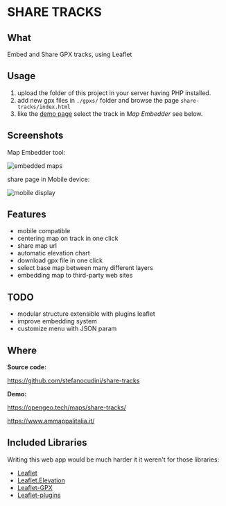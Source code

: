 SHARE TRACKS
============

What
------

Embed and Share GPX tracks, using Leaflet

Usage
------

1) upload the folder of this project in your server having PHP installed.
2) add new gpx files in `./gpxs/` folder and browse the page `share-tracks/index.html`
3) like the [demo page](https://opengeo.tech/maps/share-tracks/) select the track in *Map Embedder* see below.

Screenshots
------
Map Embedder tool:

![embedded maps](https://raw.github.com/stefanocudini/share-tracks/master/images/embed-map.png)

share page in Mobile device:

![mobile display](https://raw.github.com/stefanocudini/share-tracks/master/images/mobile-map.png)


Features
------

* mobile compatible
* centering map on track in one click
* share map url
* automatic elevation chart
* download gpx file in one click
* select base map between many different layers
* embedding map to third-party web sites

TODO
------
* modular structure extensible with plugins leaflet
* improve embedding system
* customize menu with JSON param

Where
------

**Source code:**

https://github.com/stefanocudini/share-tracks

**Demo:**

https://opengeo.tech/maps/share-tracks/

https://www.ammappalitalia.it/

Included Libraries
------

Writing this web app would be much harder it it weren't for those libraries:

* [Leaflet](https://github.com/Leaflet/Leaflet)
* [Leaflet.Elevation](https://github.com/MrMufflon/Leaflet.Elevation)
* [Leaflet-GPX](https://github.com/mpetazzoni/leaflet-gpx)
* [Leaflet-plugins](https://github.com/shramov/leaflet-plugins)
